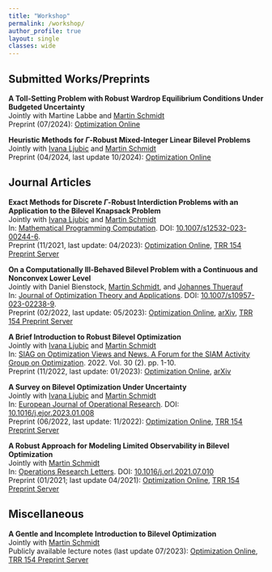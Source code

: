 ```yaml
---
title: "Workshop"
permalink: /workshop/
author_profile: true
layout: single
classes: wide
---
```

## Submitted Works/Preprints

__A Toll-Setting Problem with Robust Wardrop Equilibrium Conditions Under Budgeted Uncertainty__  
Jointly with Martine Labbe and [Martin Schmidt](https://martinschmidt.squarespace.com/home)  
Preprint (07/2024): [Optimization Online](https://optimization-online.org/?p=26949)  

__Heuristic Methods for $\Gamma$-Robust Mixed-Integer Linear Bilevel Problems__  
Jointly with [Ivana Ljubic](https://ivanaljubic.github.io/) and [Martin Schmidt](https://martinschmidt.squarespace.com/home)  
Preprint (04/2024, last update 10/2024): [Optimization Online](https://optimization-online.org/?p=26186)  

## Journal Articles  

__Exact Methods for Discrete $\Gamma$-Robust Interdiction Problems with an Application to the Bilevel Knapsack Problem__  
Jointly with [Ivana Ljubic](https://ivanaljubic.github.io/) and [Martin Schmidt](https://martinschmidt.squarespace.com/home)  
In: [Mathematical Programming Computation](https://www.springer.com/journal/12532). DOI: [10.1007/s12532-023-00244-6](https://doi.org/10.1007/s12532-023-00244-6).   
Preprint (11/2021, last update: 04/2023): [Optimization Online](https://optimization-online.org/2021/11/8678/), [TRR 154 Preprint Server](https://opus4.kobv.de/opus4-trr154/frontdoor/index/index/docId/471)  

__On a Computationally Ill-Behaved Bilevel Problem with a Continuous and Nonconvex Lower Level__  
Jointly with Daniel Bienstock, [Martin Schmidt](https://martinschmidt.squarespace.com/home), and [Johannes Thuerauf](https://www.johannesthuerauf.com/)  
In: [Journal of Optimization Theory and Applications](https://www.springer.com/journal/10957). DOI: [10.1007/s10957-023-02238-9](https://link.springer.com/article/10.1007/s10957-023-02238-9).  
Preprint (02/2022, last update: 05/2023): [Optimization Online](https://optimization-online.org/2022/02/8784/), [arXiv](https://arxiv.org/pdf/2202.01033.pdf), [TRR 154 Preprint Server](https://opus4.kobv.de/opus4-trr154/frontdoor/index/index/docId/484)  

__A Brief Introduction to Robust Bilevel Optimization__  
Jointly with [Ivana Ljubic](https://ivanaljubic.github.io/) and [Martin Schmidt](https://martinschmidt.squarespace.com/home)  
In: [SIAG on Optimization Views and News. A Forum for the SIAM Activity Group on Optimization](https://siagoptimization.github.io/). 2022. Vol. 30 (2). pp. 1-10.  
Preprint (11/2022, last update: 01/2023): [Optimization Online](https://optimization-online.org/2022/11/a-brief-introduction-to-robust-bilevel-optimization/), [arXiv](https://arxiv.org/abs/2211.16072)  

__A Survey on Bilevel Optimization Under Uncertainty__  
Jointly with [Ivana Ljubic](https://ivanaljubic.github.io/) and [Martin Schmidt](https://martinschmidt.squarespace.com/home)  
In: [European Journal of Operational Research](https://www.sciencedirect.com/journal/european-journal-of-operational-research). DOI: [10.1016/j.ejor.2023.01.008](https://www.sciencedirect.com/science/article/pii/S0377221723000073?via%3Dihub)  
Preprint (06/2022, last update: 11/2022): [Optimization Online](https://optimization-online.org/2022/06/8963/), [TRR 154 Preprint Server](https://opus4.kobv.de/opus4-trr154/frontdoor/index/index/docId/491)   

__A Robust Approach for Modeling Limited Observability in Bilevel Optimization__  
Jointly with [Martin Schmidt](https://martinschmidt.squarespace.com/home)  
In: [Operations Research Letters](https://www.sciencedirect.com/journal/operations-research-letters). DOI: [10.1016/j.orl.2021.07.010](https://www.sciencedirect.com/science/article/abs/pii/S0167637721001188?via%3Dihub)  
Preprint (01/2021; last update 04/2021): [Optimization Online](https://optimization-online.org/2021/01/8200/), [TRR 154 Preprint Server](https://opus4.kobv.de/opus4-trr154/frontdoor/index/index/docId/363)  

## Miscellaneous  
__A Gentle and Incomplete Introduction to Bilevel Optimization__  
Jointly with [Martin Schmidt](https://martinschmidt.squarespace.com/home)  
Publicly available lecture notes (last update 07/2023): [Optimization Online](https://optimization-online.org/2021/06/8450/), [TRR 154 Preprint Server](https://opus4.kobv.de/opus4-trr154/frontdoor/index/index/docId/392)  
